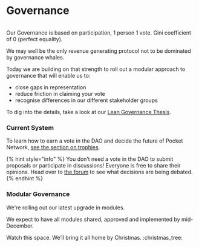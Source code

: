 # Governance



<figure><img src="../../.gitbook/assets/Modular Governance.png" alt=""><figcaption></figcaption></figure>

Our Governance is based on participation, 1 person 1 vote. Gini coefficient of 0 (perfect equality).

We may well be the only revenue generating protocol not to be dominated by governance whales.

Today we are building on that strength to roll out a modular approach to governance that will enable us to:

* close gaps in representation
* reduce friction in claiming your vote
* recognise differences in our different stakeholder groups

To dig into the details, take a look at our [Lean Governance Thesis](https://github.com/pokt-foundation/governance/blob/master/constitution/The%20Lean%20Governance%20Thesis.pdf).

### Current System

To learn how to earn a vote in the DAO and decide the future of Pocket Network, [see the section on trophies](../../govern/get-trophies/).

{% hint style="info" %}
You don’t need a vote in the DAO to submit proposals or participate in discussions! Everyone is free to share their opinions. Head over to [the forum](https://forum.pokt.network/) to see what decisions are being debated.
{% endhint %}

### Modular Governance

We're rolling out our latest upgrade in modules.

We expect to have all modules shared, approved and implemented by mid-December.

Watch this space. We’ll bring it all home by Christmas. :christmas\_tree:
